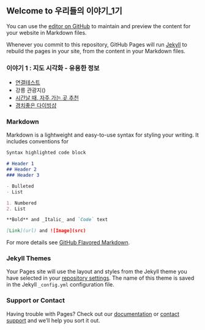 ## Welcome to 우리들의 이야기_1기

You can use the [editor on GitHub](https://github.com/LDJWJ/myrepo2/edit/gh-pages/index.md) to maintain and preview the content for your website in Markdown files.

Whenever you commit to this repository, GitHub Pages will run [Jekyll](https://jekyllrb.com/) to rebuild the pages in your site, from the content in your Markdown files.

### 이야기 1 : 지도 시각화 - 유용한 정보
- [연결테스트](https://ldjwj.github.io/myrepo2/test.html)
- 강릉 관광지()
- [시간날 때, 자주 가는 곳 추천](https://ldjwj.github.io/myrepo2//map_chae1.html)
- [경치좋은 다이빙샵](https://ldjwj.github.io/myrepo2//dive.html)


### Markdown

Markdown is a lightweight and easy-to-use syntax for styling your writing. It includes conventions for

```markdown
Syntax highlighted code block

# Header 1
## Header 2
### Header 3

- Bulleted
- List

1. Numbered
2. List

**Bold** and _Italic_ and `Code` text

[Link](url) and ![Image](src)
```

For more details see [GitHub Flavored Markdown](https://guides.github.com/features/mastering-markdown/).

### Jekyll Themes

Your Pages site will use the layout and styles from the Jekyll theme you have selected in your [repository settings](https://github.com/LDJWJ/myrepo2/settings). The name of this theme is saved in the Jekyll `_config.yml` configuration file.

### Support or Contact

Having trouble with Pages? Check out our [documentation](https://docs.github.com/categories/github-pages-basics/) or [contact support](https://github.com/contact) and we’ll help you sort it out.

